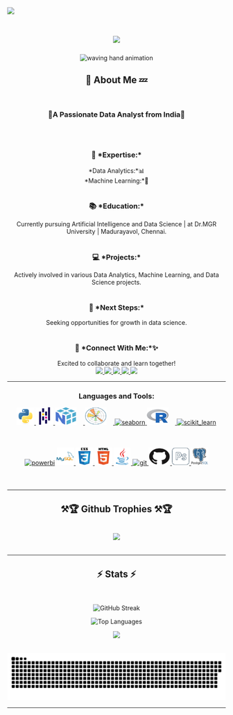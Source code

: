 <img align="center" src="https://visitor-badge.laobi.icu/badge?page_id=JavithNaseem-J.JavithNaseem-J" />

<h1 align="center">
    <img src="https://readme-typing-svg.herokuapp.com/?font=Righteous&size=35&center=true&vCenter=true&width=500&height=70&duration=4000&lines=Hi+There!+👋;+I'm+Javith_Naseem+😉;" />
</h1>

<div align="center">
    <img class="center" src="https://user-images.githubusercontent.com/74038190/212749447-bfb7e725-6987-49d9-ae85-2015e3e7cc41.gif" alt="waving hand animation" style="width: 450px; height: 300px;"/>
</div>

<h2 align="center">💬 About Me 💤</h2>
<br/>
<div align="center">
     <h3><b>🌟A Passionate Data Analyst from India🌟</b></h3>
    <br/><br/>
    <h3>🧠 *Expertise:*</h3>
    *Data Analytics:*📊<br/>
    *Machine Learning:*🤖 <br/>
    <br/>
    <h3>📚 *Education:*</h3>
    Currently pursuing Artificial Intelligence and Data Science | at Dr.MGR University | Madurayavol, Chennai.
    <br/><br/>
    <h3>💻 *Projects:*</h3>
    Actively involved in various Data Analytics, Machine Learning, and Data Science projects.
    <br/><br/>
    <h3>🌱 *Next Steps:*</h3>
    Seeking opportunities for growth in data science.
    <br/><br/>
    <h3>🔗 *Connect With Me:*✨</h3>
    Excited to collaborate and learn together!
</div>

<div align="center"> 
  <a href="mailto:javithnaseem.j@gmail.com">
    <img src="https://img.shields.io/badge/Gmail-333333?style=for-the-badge&logo=gmail&logoColor=red" />
  </a>
  <a href="https://linkedin.com/in/javithnaseemj/" target="_blank">
    <img src="https://img.shields.io/badge/LinkedIn-0077B5?style=for-the-badge&logo=linkedin&logoColor=white" />
  </a>
  <a href="https://javithnaseem.netlify.app/" target="_blank">
     <img src="https://img.shields.io/badge/Portfolio-FF5722?style=for-the-badge&logo=todoist&logoColor=white" />
  </a>
  <a href="https://www.kaggle.com/javithj" target="_blank">
    <img src="https://img.shields.io/badge/Kaggle-333333?style=for-the-badge&logo=kaggle&logoColor=blue" />
  </a>
    <a href="https://leetcode.com/u/Javithnaseem/" target="_blank">
    <img src="https://img.shields.io/badge/dynamic/json?style=for-the-badge&labelColor=black&color=%23ffa116&label=Solved&query=solvedOverTotal&url=https%3A%2F%2Fleetcode-badge.vercel.app%2Fapi%2Fusers%2FJavithnaseem&logo=leetcode&logoColor=yellow" />
</a>
</div>

<hr/>

<h3 align="center">Languages and Tools:</h3>
<p align="center">
    <a href="https://www.python.org" target="_blank" rel="noreferrer"> <img src="https://raw.githubusercontent.com/devicons/devicon/master/icons/python/python-original.svg" alt="python" width="40" height="40"/> </a>
    <a href="https://pandas.pydata.org/" target="_blank" rel="noreferrer"> <img src="https://raw.githubusercontent.com/devicons/devicon/2ae2a900d2f041da66e950e4d48052658d850630/icons/pandas/pandas-original.svg" alt="pandas" width="40" height="40"/> </a>
<a href="https://numpy.org/" target="_blank" rel="noreferrer"> 
    <img src="https://raw.githubusercontent.com/devicons/devicon/master/icons/numpy/numpy-original.svg" alt="numpy" width="50" height="40" style="margin-right: 15px;"/> 
  </a>
    <a href="https://matplotlib.org/" target="_blank" rel="noreferrer"> 
    <img src="https://raw.githubusercontent.com/devicons/devicon/master/icons/matplotlib/matplotlib-original.svg" alt="matplotlib" width="50" height="40" style="margin-right: 15px;"/> 
  </a>
    <a href="https://seaborn.pydata.org/" target="_blank" rel="noreferrer"> <img src="https://seaborn.pydata.org/_images/logo-mark-lightbg.svg" alt="seaborn" width="40" height="40"/> </a>
    <a href="https://www.r-project.org/" target="_blank" rel="noreferrer"> 
    <img src="https://raw.githubusercontent.com/devicons/devicon/master/icons/r/r-original.svg" alt="r" width="50" height="40" style="margin-right: 15px;"/> 
  </a>
    <a href="https://scikit-learn.org/" target="_blank" rel="noreferrer"> <img src="https://upload.wikimedia.org/wikipedia/commons/0/05/Scikit_learn_logo_small.svg" alt="scikit_learn" width="40" height="40"/> </a> 
    <a href="https://powerbi.microsoft.com/" target="_blank" rel="noreferrer"> 
    <img src="https://upload.wikimedia.org/wikipedia/commons/c/c9/Power_bi_logo_black.svg" alt="powerbi" width="50" height="40" style="margin-bottom: 40px;"/></a>
        <a href="https://www.mysql.com/" target="_blank" rel="noreferrer"> <img src="https://raw.githubusercontent.com/devicons/devicon/master/icons/mysql/mysql-original-wordmark.svg" alt="mysql" width="40" height="40"/> </a>
    <a href="https://www.w3schools.com/css/" target="_blank" rel="noreferrer"> <img src="https://raw.githubusercontent.com/devicons/devicon/master/icons/css3/css3-original-wordmark.svg" alt="css3" width="40" height="40"/> </a> 
     <a href="https://www.w3.org/html/" target="_blank" rel="noreferrer"> <img src="https://raw.githubusercontent.com/devicons/devicon/master/icons/html5/html5-original-wordmark.svg" alt="html5" width="40" height="40"/> </a> 
    <a href="https://www.java.com" target="_blank" rel="noreferrer"> <img src="https://raw.githubusercontent.com/devicons/devicon/master/icons/java/java-original.svg" alt="java" width="40" height="40"/> </a> 
        <a href="https://git-scm.com/" target="_blank" rel="noreferrer"> <img src="https://www.vectorlogo.zone/logos/git-scm/git-scm-icon.svg" alt="git" width="40" height="40"/> </a>
     <a href="https://github.com/" target="_blank" rel="noreferrer"> 
    <img src="https://raw.githubusercontent.com/devicons/devicon/master/icons/github/github-original.svg" alt="github" width="50" height="40" style="margin-top: 50px;"/> </a>
    <a href="https://www.photoshop.com/en" target="_blank" rel="noreferrer"> <img src="https://raw.githubusercontent.com/devicons/devicon/master/icons/photoshop/photoshop-line.svg" alt="photoshop" width="40" height="40"/> </a> 
    <a href="https://www.postgresql.org" target="_blank" rel="noreferrer"> <img src="https://raw.githubusercontent.com/devicons/devicon/master/icons/postgresql/postgresql-original-wordmark.svg" alt="postgresql" width="40" height="40"/> </a>
    
 </p>
<hr/>

<h2 align="center">⚒🏆 Github Trophies ⚒🏆</h2>
<br/>
<div align="center">
    <img src="https://github-profile-trophy.vercel.app/?username=JavithNaseem-J&theme=matrix&no-frame=false&no-bg=false&margin-w=4&color=blue" /><br>
</div>

<br/>
<hr/>
<h2 align="center">⚡ Stats ⚡</h2>
<br>
<div align="center">


  
![GitHub Streak](https://github-readme-streak-stats.herokuapp.com/?user=JavithNaseem-J&theme=gotham&hide_border=false&cache_seconds=21600)

![Top Languages](https://github-readme-stats.vercel.app/api/top-langs/?username=JavithNaseem-J&theme=gotham&hide_border=false&include_all_commits=false&count_private=false&layout=compact&cache_seconds=21600)

<img src="https://github-profile-summary-cards.vercel.app/api/cards/profile-details?username=JavithNaseem-J&theme=dark&cache_seconds=21600"/>


</div>

<br>

<p align="center">
 <img width="1000" src="github-snake.svg" alt="snake"/>
</p>

<hr/>

<br/>

